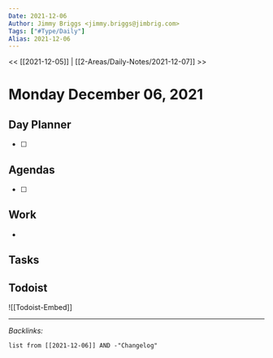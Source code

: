 ```yaml
---
Date: 2021-12-06
Author: Jimmy Briggs <jimmy.briggs@jimbrig.com>
Tags: ["#Type/Daily"]
Alias: 2021-12-06
---
```


<< [[2021-12-05]] | [[2-Areas/Daily-Notes/2021-12-07]] >>

# Monday December 06, 2021

## Day Planner

- [ ] 

## Agendas

- [ ] 

## Work

- 

## Tasks

## Todoist

![[Todoist-Embed]]

***

*Backlinks:*

```dataview
list from [[2021-12-06]] AND -"Changelog"
```